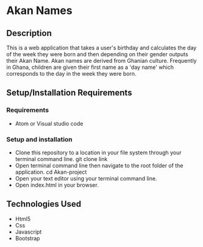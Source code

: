 # Akan Names
## Description
This is  a web application that takes a user's birthday and calculates the day of the week they were born and then depending on their gender outputs their Akan Name. 
Akan names are derived from Ghanian culture. Frequently in Ghana, children are given their first name as a 'day name' which corresponds to the day in the week they were born. 
## Setup/Installation Requirements
### Requirements
- Atom or Visual studio code
### Setup and installation
- Clone this repository to a location in your file system through your terminal command line. git clone link
- Open terminal command line then navigate to the root folder of the application. cd Akan-project
- Open your text editor using your terminal command line.
- Open index.html in your browser.
## Technologies Used
- Html5
- Css
- Javascript
- Bootstrap